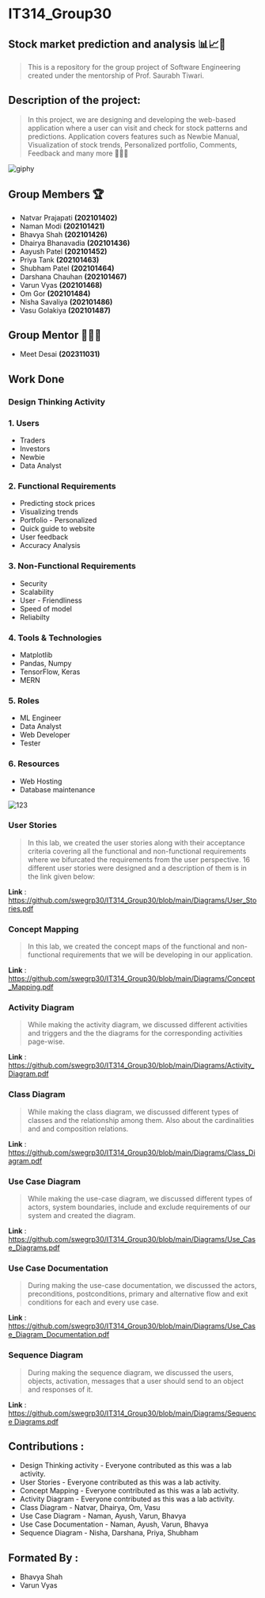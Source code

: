 # IT314_Group30
##  Stock market prediction and analysis 📊📈📢

> This is a repository for the group project of Software Engineering created under the mentorship of Prof. Saurabh  Tiwari.

## Description of the project:
> In this project, we are designing and developing the web-based application where a user can visit and check for stock patterns and predictions. Application covers features such as Newbie Manual, Visualization of stock trends, Personalized portfolio, Comments, Feedback and many more 🚀🚀🚀

![giphy](https://github.com/swegrp30/IT314_Group30/assets/141057186/041136ec-e692-4a70-bfb4-412cd87da5ed)




## Group Members 🏆
* Natvar Prajapati **(202101402)**
* Naman Modi **(202101421)**
* Bhavya Shah **(202101426)**
* Dhairya Bhanavadia **(202101436)**
* Aayush Patel **(202101452)**
* Priya Tank **(202101463)**
* Shubham Patel **(202101464)**
* Darshana Chauhan **(202101467)**
* Varun Vyas **(202101468)**
* Om Gor **(202101484)**
* Nisha Savaliya **(202101486)**
* Vasu Golakiya **(202101487)**
  
## Group Mentor 👨🏻‍🏫
* Meet Desai **(202311031)**


## Work Done 

### Design Thinking Activity

 ### 1. Users
 * Traders
 * Investors
 * Newbie
 * Data Analyst

 ### 2. Functional Requirements
 * Predicting stock prices
 * Visualizing trends
 * Portfolio - Personalized
 * Quick guide to website
 * User feedback
 * Accuracy Analysis

 ### 3. Non-Functional Requirements

 * Security
 * Scalability
 * User - Friendliness
 * Speed of model 
 * Reliabilty

 ### 4. Tools & Technologies

 * Matplotlib
 * Pandas, Numpy
 * TensorFlow, Keras
 * MERN 

 ### 5. Roles

 * ML Engineer 
 * Data Analyst
 * Web Developer
 * Tester 

 ### 6. Resources

 * Web Hosting
 * Database maintenance
   

![123](https://github.com/swegrp30/IT314_Group30/assets/141057186/9c48179f-8694-40a5-896a-76fb1125a6c4)

### User Stories 

> In this lab, we created the user stories along with their acceptance criteria covering all the functional and non-functional requirements where we bifurcated the requirements from the user perspective. 16 different user stories were designed and a description of them is in the link given below:

**Link** : https://github.com/swegrp30/IT314_Group30/blob/main/Diagrams/User_Stories.pdf

### Concept Mapping 
> In this lab, we created the concept maps of the functional and non-functional requirements that we will be developing in our application.

**Link** : https://github.com/swegrp30/IT314_Group30/blob/main/Diagrams/Concept_Mapping.pdf

### Activity Diagram
> While making the activity diagram, we discussed different activities and triggers and the the diagrams for the corresponding activities page-wise.

**Link** : https://github.com/swegrp30/IT314_Group30/blob/main/Diagrams/Activity_Diagram.pdf 

### Class Diagram
> While making the class diagram, we discussed different types of classes and the relationship among them. Also about the cardinalities and and composition relations.

**Link** : https://github.com/swegrp30/IT314_Group30/blob/main/Diagrams/Class_Diagram.pdf

### Use Case Diagram
> While making the use-case  diagram, we discussed different types of actors, system boundaries, include and exclude requirements of our system and created the diagram.

**Link** : https://github.com/swegrp30/IT314_Group30/blob/main/Diagrams/Use_Case_Diagrams.pdf

### Use Case Documentation
> During making the use-case documentation, we discussed the actors, preconditions, postconditions, primary and alternative flow and exit conditions for each and every use case.

**Link** : https://github.com/swegrp30/IT314_Group30/blob/main/Diagrams/Use_Case_Diagram_Documentation.pdf

### Sequence Diagram
> During making the sequence diagram, we discussed the users, objects, activation, messages that a user should send to an object and responses of it.

**Link** : [https://github.com/swegrp30/IT314_Group30/blob/main/Diagrams/Sequence Diagrams.pdf](https://github.com/swegrp30/IT314_Group30/blob/main/Diagrams/Sequence%20Diagrams.pdf)

## Contributions :
* Design Thinking activity - Everyone contributed as this was a lab activity.
* User Stories - Everyone contributed as this was a lab activity.
* Concept Mapping - Everyone contributed as this was a lab activity.
* Activity Diagram - Everyone contributed as this was a lab activity.
* Class Diagram - Natvar, Dhairya, Om, Vasu
* Use Case Diagram - Naman, Ayush, Varun, Bhavya
* Use Case Documentation - Naman, Ayush, Varun, Bhavya
* Sequence Diagram - Nisha, Darshana, Priya, Shubham


## Formated By :
* Bhavya Shah
* Varun Vyas 